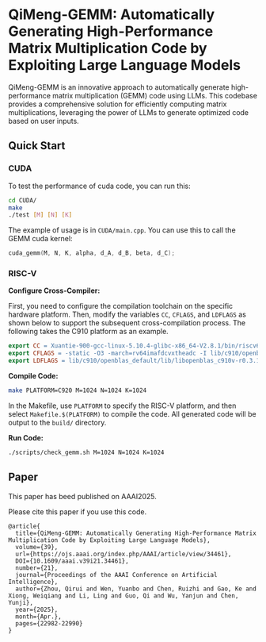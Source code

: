 # QiMeng-GEMM: Automatically Generating High-Performance Matrix Multiplication Code by Exploiting Large Language Models
QiMeng-GEMM is an innovative approach to automatically generate high-performance matrix multiplication (GEMM) code using LLMs. This codebase provides a comprehensive solution for efficiently computing matrix multiplications, leveraging the power of LLMs to generate optimized code based on user inputs.

## Quick Start
### CUDA

To test the performance of cuda code, you can run this:

```bash
cd CUDA/
make
./test [M] [N] [K]
```

The example of usage is in `CUDA/main.cpp`. You can use this to call the GEMM cuda kernel:
```cpp
cuda_gemm(M, N, K, alpha, d_A, d_B, beta, d_C);  
```

### RISC-V
**Configure Cross-Compiler:** 

First, you need to configure the compilation toolchain on the specific hardware platform. Then, modify the variables `CC`, `CFLAGS`, and `LDFLAGS` as shown below to support the subsequent cross-compilation process. The following takes the C910 platform as an example.
```makefile  
export CC = Xuantie-900-gcc-linux-5.10.4-glibc-x86_64-V2.8.1/bin/riscv64-unknown-linux-gnu-gcc  
export CFLAGS = -static -O3 -march=rv64imafdcvxtheadc -I lib/c910/openblas_default/include 
export LDFLAGS = lib/c910/openblas_default/lib/libopenblas_c910v-r0.3.13.dev.a -lpthread  
```  

**Compile Code:**  
```bash  
make PLATFORM=C920 M=1024 N=1024 K=1024 
``` 

In the Makefile, use `PLATFORM` to specify the RISC-V platform, and then select `Makefile.$(PLATFORM)` to compile the code. All generated code will be output to the `build/` directory.  

**Run Code:**  
```bash  
./scripts/check_gemm.sh M=1024 N=1024 K=1024  
```

## Paper
This paper has beed published on AAAI2025.

Please cite this paper if you use this code.

```
@article{
  title={QiMeng-GEMM: Automatically Generating High-Performance Matrix Multiplication Code by Exploiting Large Language Models}, 
  volume={39}, 
  url={https://ojs.aaai.org/index.php/AAAI/article/view/34461}, 
  DOI={10.1609/aaai.v39i21.34461}, 
  number={21},
  journal={Proceedings of the AAAI Conference on Artificial Intelligence}, 
  author={Zhou, Qirui and Wen, Yuanbo and Chen, Ruizhi and Gao, Ke and Xiong, Weiqiang and Li, Ling and Guo, Qi and Wu, Yanjun and Chen, Yunji}, 
  year={2025}, 
  month={Apr.}, 
  pages={22982-22990}
}
    
```
